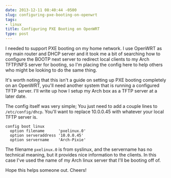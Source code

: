 ```yaml
---
date: 2013-12-11 08:40:44 -0500
slug: configuring-pxe-booting-on-openwrt
tags:
- linux
title: Configuring PXE Booting on OpenWRT
type: post
---
```


I needed to support PXE booting on my home network. I use OpenWRT as my main
router and DHCP server and it took me a bit of searching how to configure the
BOOTP next server to redirect local clients to my Arch TFTP/NFS server for
booting, so I'm placing the config here to help others who might be looking to
do the same thing.

It's worth noting that this isn't a guide on setting up PXE booting completely
on an OpenWRT, you'll need another system that is running a configured TFTP
server. I'll write up how I setup my Arch box as a TFTP server at a later date.

The config itself was very simple; You just need to add a couple lines to
`/etc/config/dhcp`. You'll want to replace 10.0.0.45 with whatever your local
TFTP server is.

```
config boot linux
  option filename      'pxelinux.0'
  option serveraddress '10.0.0.45'
  option servername    'Arch-Pixie'
```

The filename `pxelinux.0` is from syslinux, and the servername has no technical
meaning, but it provides nice information to the clients. In this case I've
used the name of my Arch linux server that I'll be booting off of.

Hope this helps someone out. Cheers!
